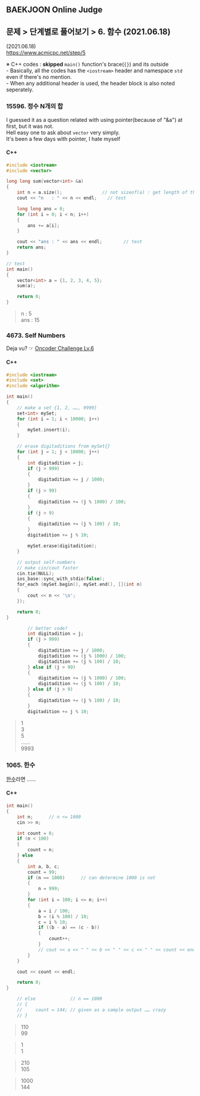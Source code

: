 ## BAEKJOON Online Judge

## 문제 > 단계별로 풀어보기 > 6. 함수 (2021.06.18)
(2021.06.18)  
https://www.acmicpc.net/step/5  

※ C++ codes : **skipped** `main()` function's brace(`{}`) and its outside  
    - Basically, all the codes has the `<iostream>` header and namespace `std` even if there's no mention.  
    - When any additional header is used, the header block is also noted seperately.


### 15596. 정수 N개의 합
I guessed it as a question related with using pointer(because of "&a") at first, but it was not.  
Hell easy one to ask about `vector` very simply.  
It's been a few days with pointer, I hate myself

#### C++ 
```cpp
#include <iostream>
#include <vector>
```
```cpp
long long sum(vector<int> &a)
{
    int n = a.size();               // not sizeof(a) : get length of the memory space
    cout << "n   : " << n << endl;    // test

    long long ans = 0;
    for (int i = 0; i < n; i++)
    {
        ans += a[i];
    }

    cout << "ans : " << ans << endl;        // test
    return ans;
}
```
```cpp
// test
int main()
{
    vector<int> a = {1, 2, 3, 4, 5};
    sum(a);

    return 0;
}
```

> n   : 5  
> ans : 15


### 4673. Self Numbers
Deja vu? ☞ [Oncoder Challenge Lv.6](..//Oncoder/Challenge/Q06/README.md)

#### C++ 
```cpp
#include <iostream>
#include <set>
#include <algorithm>
```
```cpp
int main()
{
    // make a set {1, 2, ……, 9999}
    set<int> mySet;
    for (int i = 1; i < 10000; i++)
    {
        mySet.insert(i);
    }

    // erase digitaditions from mySet{}
    for (int j = 1; j < 10000; j++)
    {
        int digitadition = j;
        if (j > 999)
        {
            digitadition += j / 1000;
        }
        if (j > 99)
        {
            digitadition += (j % 1000) / 100;
        }
        if (j > 9)
        {
            digitadition += (j % 100) / 10;
        }
        digitadition += j % 10;

        mySet.erase(digitadition);
    }

    // output self-numbers
    // make cin/cout faster
    cin.tie(NULL);
    ios_base::sync_with_stdio(false);
    for_each (mySet.begin(), mySet.end(), [](int n)
    {
        cout << n << '\n';
    });

    return 0;
}
```
```cpp
        // better code?
        int digitadition = j;
        if (j > 999)
        {
            digitadition += j / 1000;
            digitadition += (j % 1000) / 100;
            digitadition += (j % 100) / 10;
        } else if (j > 99)
        {
            digitadition += (j % 1000) / 100;
            digitadition += (j % 100) / 10;
        } else if (j > 9)
        {
            digitadition += (j % 100) / 10;
        }
        digitadition += j % 10;
```

> 1  
> 3  
> 5  
> ……  
> 9993


### 1065. 한수
[한수](https://namu.wiki/w/%ED%95%9C%EC%88%98(%EC%82%BC%EA%B5%AD%EC%A7%80))라면 ……

#### C++ 
```cpp
int main()
{
    int n;      // n <= 1000
    cin >> n;

    int count = 0;
    if (n < 100)
    {
        count = n;
    } else
    {
        int a, b, c;
        count = 99;
        if (n == 1000)      // can determine 1000 is not
        {
            n = 999;
        }
        for (int i = 100; i <= n; i++)
        {
            a = i / 100;
            b = (i % 100) / 10;
            c = i % 10;
            if ((b - a) == (c - b))
            {
                count++;
            }
            // cout << a << " " << b << " " << c << " " << count << endl;  // test
        }
    }

    cout << count << endl;

    return 0;
}
```
```cpp
    // else             // n == 1000
    // {
    //     count = 144; // given as a sample output …… crazy
    // }
```

> 110  
> 99

> 1  
> 1

> 210  
> 105

> 1000  
> 144